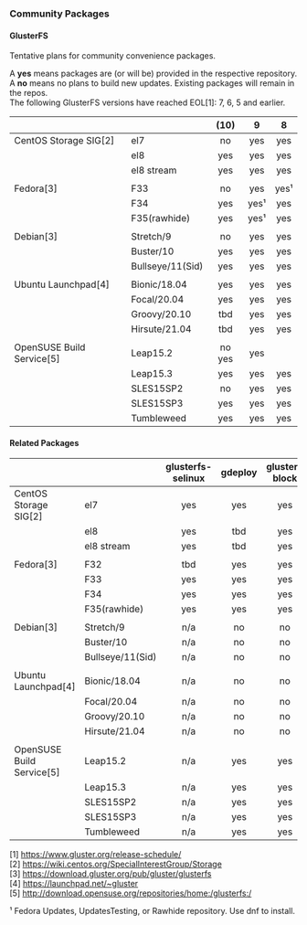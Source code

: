 ### Community Packages

#### GlusterFS

Tentative plans for community convenience packages.

A **yes** means packages are (or will be) provided in the respective repository.  
A **no** means no plans to build new updates. Existing packages will remain in the repos.  
The following GlusterFS versions have reached EOL[1]: 7, 6, 5 and earlier.

|              |                |    (10)   |     9     |     8     |
|--------------|----------------|:---------:|:---------:|:---------:|
|CentOS Storage SIG[2]|el7      |     no    |    yes    |    yes    |
|              |el8             |    yes    |    yes    |    yes    |
|              |el8 stream      |    yes    |    yes    |    yes    |
|              |                |           |           |           |
|Fedora[3]     |F33             |     no    |    yes    |    yes¹   |
|              |F34             |    yes    |    yes¹   |    yes    |
|              |F35(rawhide)    |    yes    |    yes¹   |    yes    |
|              |                |           |           |           |
|Debian[3]     |Stretch/9       |     no    |    yes    |    yes    |
|              |Buster/10       |    yes    |    yes    |    yes    |
|              |Bullseye/11(Sid)|    yes    |    yes    |    yes    |
|              |                |           |           |           |
|Ubuntu Launchpad[4]|Bionic/18.04    |    yes    |    yes    |    yes    |
|              |Focal/20.04     |    yes    |    yes    |    yes    |
|              |Groovy/20.10    |    tbd    |    yes    |    yes    |
|              |Hirsute/21.04   |    tbd    |    yes    |    yes    |
|              |                |           |           |           |
|OpenSUSE Build Service[5]|Leap15.2        |     no         yes    |    yes    |
|              |Leap15.3        |    yes    |    yes    |    yes    |
|              |SLES15SP2       |     no    |    yes    |    yes    |
|              |SLES15SP3       |    yes    |    yes    |    yes    |
|              |Tumbleweed      |    yes    |    yes    |    yes    |

#### Related Packages

|              |                | glusterfs-selinux | gdeploy | gluster-block | glusterfs-coreutils | nfs-ganesha | Samba |
|--------------|----------------|:-----------------:|:-------:|:-------------:|:-------------------:|:-----------:|:-----:|
|CentOS Storage SIG[2]|el7      |         yes       |   yes   |      yes      |        yes          |     yes     |  yes  |
|              |el8             |         yes       |   tbd   |      yes      |        yes          |     yes     |  yes  |
|              |el8 stream      |         yes       |   tbd   |      yes      |        yes          |     yes     |  tbd  |
|              |                |                   |         |               |                     |             |       |
|Fedora[3]     |F32             |         tbd       |   yes   |      yes      |        yes          |     yes     |   ?   |
|              |F33             |         yes       |   yes   |      yes      |        yes          |     yes     |   ?   |
|              |F34             |         yes       |   yes   |      yes      |        yes          |     yes     |   ?   |
|              |F35(rawhide)    |         yes       |   yes   |      yes      |        yes          |     yes     |   ?   |
|              |                |                   |         |               |                     |             |       |
|Debian[3]     |Stretch/9       |         n/a       |   no    |      no       |        yes          |     yes     |   ?   |
|              |Buster/10       |         n/a       |   no    |      no       |        yes          |     yes     |   ?   |
|              |Bullseye/11(Sid)|         n/a       |   no    |      no       |        yes          |     yes     |   ?   |
|              |                |                   |         |               |                     |             |       |
|Ubuntu Launchpad[4]|Bionic/18.04|         n/a       |   no    |      no       |        yes         |     yes     |   ?   |
|              |Focal/20.04     |          n/a      |   no    |      no       |        yes          |     yes     |   ?   |
|              |Groovy/20.10    |          n/a      |   no    |      no       |        yes          |     yes     |   ?   |
|              |Hirsute/21.04   |          n/a      |   no    |      no       |        yes          |     yes     |   ?   |
|              |                |                   |         |               |                     |             |       |
|OpenSUSE Build Service[5]|Leap15.2|          n/a      |   yes   |      yes      |        yes          |     yes     |   ?   |
|              |Leap15.3        |          n/a      |   yes   |      yes      |        yes          |     yes     |   ?   |
|              |SLES15SP2       |          n/a      |   yes   |      yes      |        yes          |     yes     |   ?   |
|              |SLES15SP3       |          n/a      |   yes   |      yes      |        yes          |     yes     |   ?   |
|              |Tumbleweed      |          n/a      |   yes   |      yes      |        yes          |     yes     |   ?   |



[1] <https://www.gluster.org/release-schedule/>  
[2] <https://wiki.centos.org/SpecialInterestGroup/Storage>  
[3] <https://download.gluster.org/pub/gluster/glusterfs>  
[4] <https://launchpad.net/~gluster>  
[5] <http://download.opensuse.org/repositories/home:/glusterfs:/>  

¹ Fedora Updates, UpdatesTesting, or Rawhide repository. Use dnf to install.  

